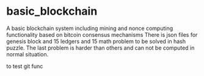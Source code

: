 # basic_blockchain
A basic blockchain system including mining and nonce computing functionality based on bitcoin consensus mechanisms
There is json files for genesis block and 15 ledgers and 15 math problem to be solved in hash puzzle. The last problem is harder than others and can not be computed in
normal situation.


to test git func
